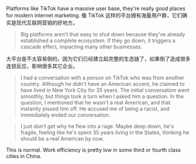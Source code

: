 Platforms like TikTok have a massive user base, they're really good places for modern internet marketing.
像 TikTok 这样的平台拥有海量用户群，它们确实是现代互联网营销的好地方。


> Big platforms aren't that easy to shut down because they've already established a complete ecosystem. If they go down, it triggers a cascade effect, impacting many other businesses.

大平台是不太容易倒的，因为它们已经建立起完整的生态链了，如果倒了造成很多连锁反应，影响很多其它企业。<br>

> I had a conversation with a person on TikTok who was from another country. Although he didn't have an American accent, he claimed to have lived in New York City for 35 years. The initial conversation went smoothly, but things took a turn when I asked him a question. In the question, I mentioned that he wasn't a real American, and that instantly pissed him off. He accused me of being a racist, and immediately ended our conversation.


> I just don't get why he flew into a rage. Maybe deep down, he's fragile, feeling like he's spent 35 years living in the States, thinking he should be a real American by now.


This is normal. Work efficiency is pretty low in some third or fourth class cities in China.


